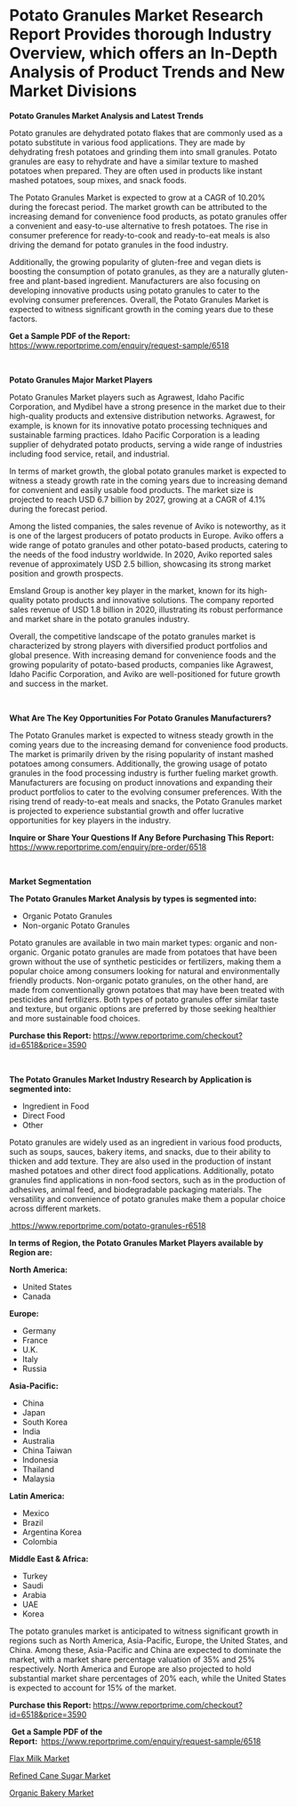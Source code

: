 <p><h1>Potato Granules Market Research Report Provides thorough Industry Overview, which offers an In-Depth Analysis of Product Trends and New Market Divisions</h1></p><p><strong>Potato Granules Market Analysis and Latest Trends</strong></p>
<p><p>Potato granules are dehydrated potato flakes that are commonly used as a potato substitute in various food applications. They are made by dehydrating fresh potatoes and grinding them into small granules. Potato granules are easy to rehydrate and have a similar texture to mashed potatoes when prepared. They are often used in products like instant mashed potatoes, soup mixes, and snack foods.</p><p>The Potato Granules Market is expected to grow at a CAGR of 10.20% during the forecast period. The market growth can be attributed to the increasing demand for convenience food products, as potato granules offer a convenient and easy-to-use alternative to fresh potatoes. The rise in consumer preference for ready-to-cook and ready-to-eat meals is also driving the demand for potato granules in the food industry.</p><p>Additionally, the growing popularity of gluten-free and vegan diets is boosting the consumption of potato granules, as they are a naturally gluten-free and plant-based ingredient. Manufacturers are also focusing on developing innovative products using potato granules to cater to the evolving consumer preferences. Overall, the Potato Granules Market is expected to witness significant growth in the coming years due to these factors.</p></p>
<p><strong>Get a Sample PDF of the Report:&nbsp;</strong> <a href="https://www.reportprime.com/enquiry/request-sample/6518">https://www.reportprime.com/enquiry/request-sample/6518</a></p>
<p>&nbsp;</p>
<p><strong>Potato Granules Major Market Players</strong></p>
<p><p>Potato Granules Market players such as Agrawest, Idaho Pacific Corporation, and Mydibel have a strong presence in the market due to their high-quality products and extensive distribution networks. Agrawest, for example, is known for its innovative potato processing techniques and sustainable farming practices. Idaho Pacific Corporation is a leading supplier of dehydrated potato products, serving a wide range of industries including food service, retail, and industrial.</p><p>In terms of market growth, the global potato granules market is expected to witness a steady growth rate in the coming years due to increasing demand for convenient and easily usable food products. The market size is projected to reach USD 6.7 billion by 2027, growing at a CAGR of 4.1% during the forecast period.</p><p>Among the listed companies, the sales revenue of Aviko is noteworthy, as it is one of the largest producers of potato products in Europe. Aviko offers a wide range of potato granules and other potato-based products, catering to the needs of the food industry worldwide. In 2020, Aviko reported sales revenue of approximately USD 2.5 billion, showcasing its strong market position and growth prospects.</p><p>Emsland Group is another key player in the market, known for its high-quality potato products and innovative solutions. The company reported sales revenue of USD 1.8 billion in 2020, illustrating its robust performance and market share in the potato granules industry.</p><p>Overall, the competitive landscape of the potato granules market is characterized by strong players with diversified product portfolios and global presence. With increasing demand for convenience foods and the growing popularity of potato-based products, companies like Agrawest, Idaho Pacific Corporation, and Aviko are well-positioned for future growth and success in the market.</p></p>
<p>&nbsp;</p>
<p><strong>What Are The Key Opportunities For Potato Granules Manufacturers?</strong></p>
<p><p>The Potato Granules market is expected to witness steady growth in the coming years due to the increasing demand for convenience food products. The market is primarily driven by the rising popularity of instant mashed potatoes among consumers. Additionally, the growing usage of potato granules in the food processing industry is further fueling market growth. Manufacturers are focusing on product innovations and expanding their product portfolios to cater to the evolving consumer preferences. With the rising trend of ready-to-eat meals and snacks, the Potato Granules market is projected to experience substantial growth and offer lucrative opportunities for key players in the industry.</p></p>
<p><strong>Inquire or Share Your Questions If Any Before Purchasing This Report:</strong> <a href="https://www.reportprime.com/enquiry/pre-order/6518">https://www.reportprime.com/enquiry/pre-order/6518</a></p>
<p>&nbsp;</p>
<p><strong>Market Segmentation</strong></p>
<p><strong>The Potato Granules Market Analysis by types is segmented into:</strong></p>
<p><ul><li>Organic Potato Granules</li><li>Non-organic Potato Granules</li></ul></p>
<p><p>Potato granules are available in two main market types: organic and non-organic. Organic potato granules are made from potatoes that have been grown without the use of synthetic pesticides or fertilizers, making them a popular choice among consumers looking for natural and environmentally friendly products. Non-organic potato granules, on the other hand, are made from conventionally grown potatoes that may have been treated with pesticides and fertilizers. Both types of potato granules offer similar taste and texture, but organic options are preferred by those seeking healthier and more sustainable food choices.</p></p>
<p><strong>Purchase this Report:&nbsp;</strong><a href="https://www.reportprime.com/checkout?id=6518&price=3590">https://www.reportprime.com/checkout?id=6518&price=3590</a></p>
<p>&nbsp;</p>
<p><strong>The Potato Granules Market Industry Research by Application is segmented into:</strong></p>
<p><ul><li>Ingredient in Food</li><li>Direct Food</li><li>Other</li></ul></p>
<p><p>Potato granules are widely used as an ingredient in various food products, such as soups, sauces, bakery items, and snacks, due to their ability to thicken and add texture. They are also used in the production of instant mashed potatoes and other direct food applications. Additionally, potato granules find applications in non-food sectors, such as in the production of adhesives, animal feed, and biodegradable packaging materials. The versatility and convenience of potato granules make them a popular choice across different markets.</p></p>
<p><a href="https://www.reportprime.com/potato-granules-r6518">&nbsp;https://www.reportprime.com/potato-granules-r6518</a></p>
<p><strong>In terms of Region, the Potato Granules Market Players available by Region are:</strong></p>
<p>
    <p> <strong> North America: </strong>
        <ul>
            <li>United States</li>
            <li>Canada</li>
        </ul>
        </p> 
    <p> <strong> Europe: </strong>
        <ul>
            <li>Germany</li>
            <li>France</li>
            <li>U.K.</li>
            <li>Italy</li>
            <li>Russia</li>
        </ul>
        </p> 
    <p> <strong> Asia-Pacific: </strong>
        <ul>
            <li>China</li>
            <li>Japan</li>
            <li>South Korea</li>
            <li>India</li>
            <li>Australia</li>
            <li>China Taiwan</li>
            <li>Indonesia</li>
            <li>Thailand</li>
            <li>Malaysia</li>
        </ul>
        </p> 
    <p> <strong> Latin America: </strong>
        <ul>
            <li>Mexico</li>
            <li>Brazil</li>
            <li>Argentina Korea</li>
            <li>Colombia</li>
        </ul>
        </p> 
    <p> <strong> Middle East & Africa: </strong>
        <ul>
            <li>Turkey</li>
            <li>Saudi</li>
            <li>Arabia</li>
            <li>UAE</li>
            <li>Korea</li>
        </ul>
    </p>
    </p>
<p><p>The potato granules market is anticipated to witness significant growth in regions such as North America, Asia-Pacific, Europe, the United States, and China. Among these, Asia-Pacific and China are expected to dominate the market, with a market share percentage valuation of 35% and 25% respectively. North America and Europe are also projected to hold substantial market share percentages of 20% each, while the United States is expected to account for 15% of the market.</p></p>
<p><strong>Purchase this Report: </strong><a href="https://www.reportprime.com/checkout?id=6518&price=3590">https://www.reportprime.com/checkout?id=6518&price=3590</a></p>
<p>&nbsp;<strong>Get a Sample PDF of the Report:&nbsp;&nbsp;</strong><a href="https://www.reportprime.com/enquiry/request-sample/6518">https://www.reportprime.com/enquiry/request-sample/6518</a></p>
<p><strong></strong></p>
<p><p><a href="https://github.com/ruddyyedelwadw/Market-Research-Report-List-2/blob/main/flax-milk-market.md">Flax Milk Market</a></p><p><a href="https://github.com/jaidynmorantestelletmjzya/Market-Research-Report-List-2/blob/main/refined-cane-sugar-market.md">Refined Cane Sugar Market</a></p><p><a href="https://github.com/juniordelafrance/Market-Research-Report-List-2/blob/main/organic-bakery-market.md">Organic Bakery Market</a></p></p>